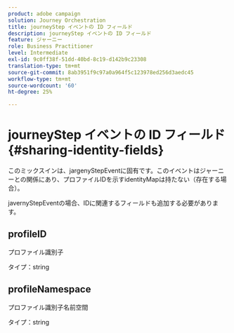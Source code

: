 ```yaml
---
product: adobe campaign
solution: Journey Orchestration
title: journeyStep イベントの ID フィールド
description: journeyStep イベントの ID フィールド
feature: ジャーニー
role: Business Practitioner
level: Intermediate
exl-id: 9c0ff38f-51dd-40bd-8c19-d142b9c23308
translation-type: tm+mt
source-git-commit: 8ab3951f9c97a0a964f5c123978ed256d3aedc45
workflow-type: tm+mt
source-wordcount: '60'
ht-degree: 25%

---
```


# journeyStep イベントの ID フィールド {#sharing-identity-fields}

このミックスインは、jargenyStepEventに固有です。このイベントはジャーニーとの関係にあり、プロファイルIDを示すidentityMapは持たない（存在する場合）。

javernyStepEventの場合、IDに関連するフィールドも追加する必要があります。

## profileID

プロファイル識別子

タイプ：string

## profileNamespace

プロファイル識別子名前空間

タイプ：string
